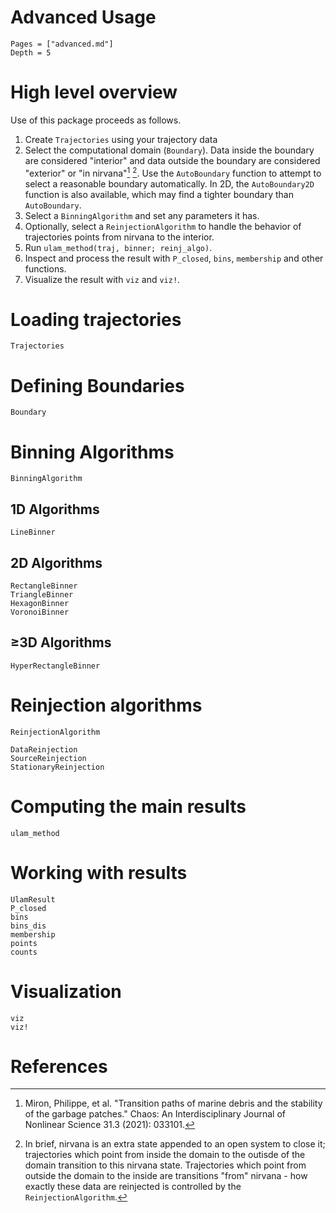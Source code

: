 # Advanced Usage

```@contents
Pages = ["advanced.md"]
Depth = 5
```

# High level overview

Use of this package proceeds as follows.

1. Create `Trajectories` using your trajectory data
2. Select the computational domain (`Boundary`). Data inside the boundary are considered "interior" and data outside the boundary are considered "exterior" or "in nirvana"[^1] [^2]. Use the `AutoBoundary` function to attempt to select a reasonable boundary automatically. In 2D, the `AutoBoundary2D` function is also available, which may find a tighter boundary than `AutoBoundary`.
3. Select a `BinningAlgorithm` and set any parameters it has.
4. Optionally, select a `ReinjectionAlgorithm` to handle the behavior of trajectories points from nirvana to the interior.
5. Run `ulam_method(traj, binner; reinj_algo)`.
6. Inspect and process the result with `P_closed`, `bins`, `membership` and other functions.
7. Visualize the result with `viz` and `viz!`.

# Loading trajectories

```@docs; canonical=false
Trajectories
```

# Defining Boundaries

```@docs; canonical=false
Boundary
```

# Binning Algorithms

```@docs; canonical=false
BinningAlgorithm
```

## 1D Algorithms

```@docs; canonical=false
LineBinner
```

## 2D Algorithms

```@docs; canonical=false
RectangleBinner
TriangleBinner
HexagonBinner
VoronoiBinner
```

## ≥3D Algorithms

```@docs; canonical=false
HyperRectangleBinner
```

# Reinjection algorithms

```@docs; canonical=false
ReinjectionAlgorithm
```

```@docs; canonical=false
DataReinjection
SourceReinjection
StationaryReinjection
```

# Computing the main results

```@docs; canonical=false
ulam_method
```

# Working with results

```@docs; canonical=false
UlamResult
P_closed
bins
bins_dis
membership
points
counts
```

# Visualization

```@docs; canonical=false
viz
viz!
```

# References

[^1]: Miron, Philippe, et al. "Transition paths of marine debris and the stability of the garbage patches." Chaos: An Interdisciplinary Journal of Nonlinear Science 31.3 (2021): 033101.

[^2]: In brief, nirvana is an extra state appended to an open system to close it; trajectories which point from inside the domain to the outisde of the domain transition to this nirvana state. Trajectories which point from outside the domain to the inside are transitions "from" nirvana - how exactly these data are reinjected is controlled by the `ReinjectionAlgorithm`.